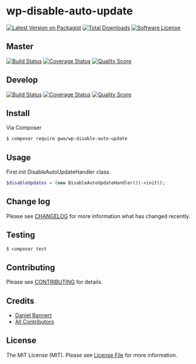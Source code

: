 # wp-disable-auto-update

[![Latest Version on Packagist](https://img.shields.io/packagist/v/gwa/wp-disable-auto-update.svg?style=flat-square)](https://packagist.org/packages/gwa/wp-disable-auto-update)
[![Total Downloads](https://img.shields.io/packagist/dt/gwa/wp-disable-auto-update.svg?style=flat-square)](https://packagist.org/packages/gwa/wp-disable-auto-update)
[![Software License](https://img.shields.io/badge/license-MIT-brightgreen.svg?style=flat-square)](LICENSE)

## Master

[![Build Status](https://img.shields.io/travis/gwa/wp-disable-auto-update/master.svg?style=flat-square)](https://travis-ci.org/gwa/wp-disable-auto-update)
[![Coverage Status](https://img.shields.io/scrutinizer/coverage/g/gwa/wp-disable-auto-update.svg?style=flat-square)](https://scrutinizer-ci.com/g/gwa/wp-disable-auto-update/code-structure)
[![Quality Score](https://img.shields.io/scrutinizer/g/gwa/wp-disable-auto-update.svg?style=flat-square)](https://scrutinizer-ci.com/g/gwa/wp-disable-auto-update)

## Develop

[![Build Status](https://img.shields.io/travis/gwa/wp-disable-auto-update/master.svg?style=flat-square)](https://travis-ci.org/gwa/wp-disable-auto-update)
[![Coverage Status](https://img.shields.io/scrutinizer/coverage/g/gwa/wp-disable-auto-update.svg?style=flat-square)](https://scrutinizer-ci.com/g/gwa/wp-disable-auto-update/code-structure)
[![Quality Score](https://img.shields.io/scrutinizer/g/gwa/wp-disable-auto-update.svg?style=flat-square)](https://scrutinizer-ci.com/g/gwa/wp-disable-auto-update)

## Install

Via Composer

``` bash
$ composer require gwa/wp-disable-auto-update
```

## Usage

First init DisableAutoUpdateHandler class.
``` php
$disableUpdates = (new DisableAutoUpdateHandler())->init();
```

## Change log

Please see [CHANGELOG](CHANGELOG.md) for more information what has changed recently.

## Testing

``` bash
$ composer test
```

## Contributing

Please see [CONTRIBUTING](CONTRIBUTING.md) for details.

## Credits

- [Daniel Bannert](https://github.com/prisis)
- [All Contributors](../../contributors)

## License

The MIT License (MIT). Please see [License File](LICENSE.md) for more information.
